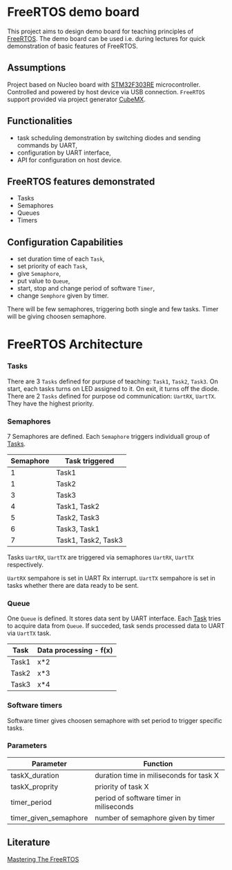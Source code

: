 # FreeRTOS demo board
This project aims to design demo board for teaching principles of [FreeRTOS](https://www.freertos.org/index.html). The demo board can be used i.e. during lectures for quick demonstration of basic features of FreeRTOS.

## Assumptions
Project based on Nucleo board with [STM32F303RE](https://www.st.com/en/microcontrollers-microprocessors/stm32f303re.html) microcontroller. Controlled and powered by host device via USB connection. `FreeRTOS` support provided via project generator [CubeMX](https://www.st.com/en/development-tools/stm32cubemx.html).

## Functionalities

 - task scheduling demonstration by switching diodes and sending commands by UART,
 - configuration by UART interface,
 - API for configuration on host device.

## FreeRTOS features demonstrated
 - Tasks
 - Semaphores
 - Queues
 - Timers

## Configuration Capabilities
 - set duration time of each `Task`,
 - set priority of each `Task`,
 - give `Semaphore`,
 - put value to `Queue`,
 - start, stop and change period of software `Timer`,
 - change `Semphore` given by timer.

There will be few semaphores, triggering both single and few tasks. Timer will be giving choosen semaphore. 

# FreeRTOS Architecture

### Tasks

There are 3 `Tasks` defined for purpuse of teaching: `Task1`, `Task2`, `Task3`. On start, each tasks turns on LED assigned to it. On exit, it turns off the diode.
There are 2 `Tasks` defined for purpose od communication: `UartRX`, `UartTX`. They have the highest priority.

### Semaphores

7 Semaphores are defined. Each `Semaphore` triggers individuall group of [Tasks](#tasks).

 | Semaphore | Task triggered |
 | - | - |
 | 1 | Task1 | 
 | 1 | Task2 |
 | 3 | Task3 |
 | 4 | Task1, Task2 |
 | 5 | Task2, Task3 |
 | 6 | Task3, Task1 |
 | 7 | Task1, Task2, Task3 |

Tasks `UartRX`, `UartTX` are triggered via semaphores `UartRX`, `UartTX` respectively. 

`UartRX` sempahore is set in UART Rx interrupt.
`UartTX` sempahore is set in tasks whether there are data ready to be sent.

### Queue
One `Queue` is defined. It stores data sent by UART interface. Each [Task](#tasks) tries to acquire data from `Queue`. If succeded, task sends processed data to UART via `UartTX` task. 

| Task | Data processing - f(x) |
| - | - |
| Task1 | x*2 |
| Task2 | x*3 |
| Task3 | x*4 |

### Software timers

Software timer gives choosen semaphore with set period to trigger specific tasks.

### Parameters

| Parameter | Function |
| - | - |
| taskX_duration | duration time in miliseconds for task X |
| taskX_proprity | priority of task X |
| timer_period | period of software timer in miliseconds |
| timer_given_semaphore | number of semaphore given by timer |


## Literature 
[Mastering The FreeRTOS](https://www.freertos.org/Documentation/161204_Mastering_the_FreeRTOS_Real_Time_Kernel-A_Hands-On_Tutorial_Guide.pdf)